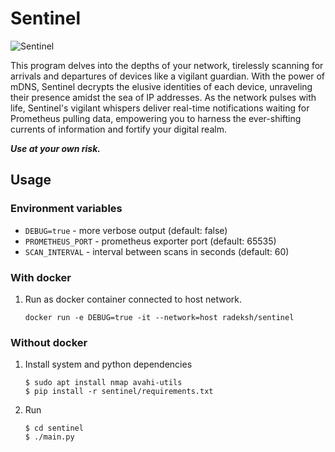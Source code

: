 # Sentinel

![Sentinel](https://static.wikia.nocookie.net/robotsupremacy/images/0/08/Squiddy.jpg "Sentinel in action")

This program delves into the depths of your network, tirelessly scanning for arrivals and departures of devices like a vigilant guardian. With the power of mDNS, Sentinel decrypts the elusive identities of each device, unraveling their presence amidst the sea of IP addresses. As the network pulses with life, Sentinel's vigilant whispers deliver real-time notifications waiting for Prometheus pulling data, empowering you to harness the ever-shifting currents of information and fortify your digital realm.

**_Use at your own risk._**

## Usage

### Environment variables

- `DEBUG=true` - more verbose output (default: false)
- `PROMETHEUS_PORT` - prometheus exporter port (default: 65535)
- `SCAN_INTERVAL` - interval between scans in seconds (default: 60)

### With docker

1. Run as docker container connected to host network.

    ```
    docker run -e DEBUG=true -it --network=host radeksh/sentinel
    ```

### Without docker

1. Install system and python dependencies

    ```
    $ sudo apt install nmap avahi-utils
    $ pip install -r sentinel/requirements.txt
    ```

1. Run

    ```
    $ cd sentinel
    $ ./main.py
    ```